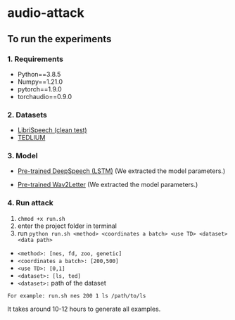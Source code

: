 # audio-attack
## To run the experiments

### 1. Requirements

- Python==3.8.5
- Numpy==1.21.0
- pytorch==1.9.0
- torchaudio==0.9.0

### 2. Datasets

- [LibriSpeech (clean test)](https://www.openslr.org/resources/12/test-clean.tar.gz)
- [TEDLIUM](https://lium.univ-lemans.fr/en/ted-lium2/)

### 3. Model
- [Pre-trained DeepSpeech (LSTM)](https://github.com/SeanNaren/deepspeech.pytorch/releases/download/V3.0/librispeech_pretrained_v3.ckpt
  ) (We extracted the model parameters.)
  
- [Pre-trained Wav2Letter](https://nvidia.github.io/OpenSeq2Seq/html/speech-recognition/wave2letter 
) (We extracted the model parameters.)

### 4. Run attack
1. `chmod +x run.sh` 
1. enter the project folder in terminal 
3. run `python run.sh <method> <coordinates a batch> <use TD> <dataset> <data path>`
- `<method>: [nes, fd, zoo, genetic]`
- `<coordinates a batch>: [200,500]`
- `<use TD>: [0,1]` 
- `<dataset>: [ls, ted]`
- `<dataset>:` path of the dataset


```
For example: run.sh nes 200 1 ls /path/to/ls
```



It takes around 10-12 hours to generate all examples. 

